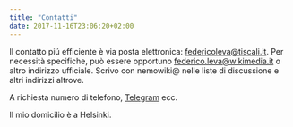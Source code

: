 ```yaml
---
title: "Contatti"
date: 2017-11-16T23:06:20+02:00
---
```

Il contatto piú efficiente è via posta elettronica: federicoleva@tiscali.it. Per necessità specifiche, può essere opportuno federico.leva@wikimedia.it o altro indirizzo ufficiale. Scrivo con nemowiki@ nelle liste di discussione e altri indirizzi altrove.

A richiesta numero di telefono, [Telegram](https://www.telegram.org/) ecc.

Il mio domicilio è a Helsinki.
